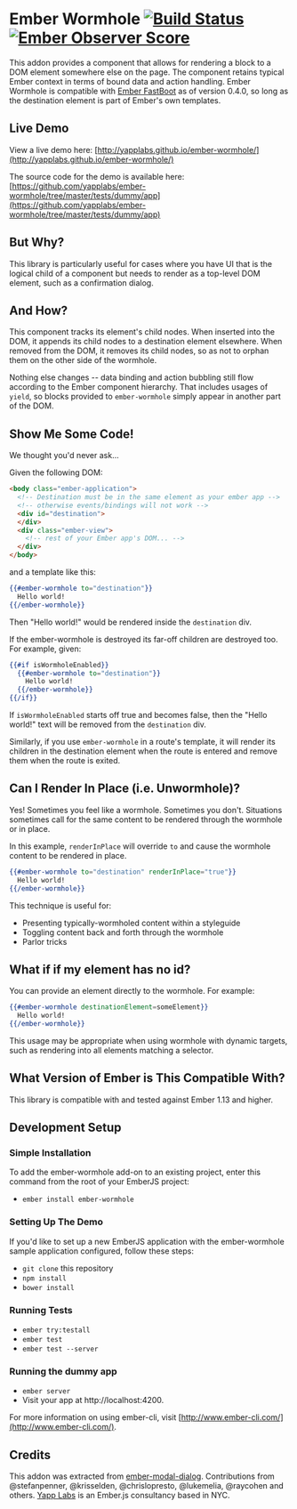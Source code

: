 # Ember Wormhole [![Build Status](https://travis-ci.org/yapplabs/ember-wormhole.svg?branch=master)](https://travis-ci.org/yapplabs/ember-wormhole) [![Ember Observer Score](http://emberobserver.com/badges/ember-wormhole.svg)](http://emberobserver.com/addons/ember-wormhole)

This addon provides a component that allows for rendering a block
to a DOM element somewhere else on the page. The component retains typical Ember
context in terms of bound data and action handling. Ember Wormhole is
compatible with [Ember FastBoot](http://www.ember-fastboot.com/) as of version
0.4.0, so long as the destination element is part of Ember's own templates.

## Live Demo

View a live demo here: [http://yapplabs.github.io/ember-wormhole/](http://yapplabs.github.io/ember-wormhole/)

The source code for the demo is available here: [https://github.com/yapplabs/ember-wormhole/tree/master/tests/dummy/app](https://github.com/yapplabs/ember-wormhole/tree/master/tests/dummy/app)

## But Why?

This library is particularly useful for cases where you have UI that is the logical child of
a component but needs to render as a top-level DOM element, such as a confirmation dialog.

## And How?

This component tracks its element's child nodes. When inserted into the DOM, it appends
its child nodes to a destination element elsewhere. When removed from the DOM, it
removes its child nodes, so as not to orphan them on the other side of the wormhole.

Nothing else changes -- data binding  and action bubbling still flow according to
the Ember component hierarchy. That includes usages of `yield`, so blocks provided
to `ember-wormhole` simply appear in another part of the DOM.

## Show Me Some Code!

We thought you'd never ask...

Given the following DOM:

```html
<body class="ember-application">
  <!-- Destination must be in the same element as your ember app -->
  <!-- otherwise events/bindings will not work -->
  <div id="destination">
  </div>
  <div class="ember-view">
    <!-- rest of your Ember app's DOM... -->
  </div>
</body>
```

and a template like this:

```hbs
{{#ember-wormhole to="destination"}}
  Hello world!
{{/ember-wormhole}}
```

Then "Hello world!" would be rendered inside the `destination` div.

If the ember-wormhole is destroyed its far-off children are destroyed too.
For example, given:

```hbs
{{#if isWormholeEnabled}}
  {{#ember-wormhole to="destination"}}
    Hello world!
  {{/ember-wormhole}}
{{/if}}
```

If `isWormholeEnabled` starts off true and becomes false, then the "Hello
world!" text will be removed from the `destination` div.

Similarly, if you use `ember-wormhole` in a route's template, it will
render its children in the destination element when the route is entered
and remove them when the route is exited.

## Can I Render In Place (i.e. Unwormhole)?

Yes! Sometimes you feel like a wormhole. Sometimes you don't. Situations
sometimes call for the same content to be rendered through the wormhole or in place.

In this example, `renderInPlace` will override `to` and cause the wormhole content to be rendered in place.

```hbs
{{#ember-wormhole to="destination" renderInPlace="true"}}
  Hello world!
{{/ember-wormhole}}
```

This technique is useful for:

- Presenting typically-wormholed content within a styleguide
- Toggling content back and forth through the wormhole
- Parlor tricks

## What if if my element has no id?

You can provide an element directly to the wormhole. For example:

```hbs
{{#ember-wormhole destinationElement=someElement}}
  Hello world!
{{/ember-wormhole}}
```

This usage may be appropriate when using wormhole with dynamic targets,
such as rendering into all elements matching a selector.

## What Version of Ember is This Compatible With?

This library is compatible with and tested against Ember 1.13 and higher.

## Development Setup

### Simple Installation
To add the ember-wormhole add-on to an existing project, enter this command from the root of your EmberJS project:

* `ember install ember-wormhole`

### Setting Up The Demo
If you'd like to set up a new EmberJS application with the ember-wormhole sample application configured, follow these steps:

* `git clone` this repository
* `npm install`
* `bower install`

### Running Tests

* `ember try:testall`
* `ember test`
* `ember test --server`

### Running the dummy app

* `ember server`
* Visit your app at http://localhost:4200.

For more information on using ember-cli, visit [http://www.ember-cli.com/](http://www.ember-cli.com/).

## Credits

This addon was extracted from [ember-modal-dialog](http://github.com/yapplabs/ember-modal-dialog).
Contributions from @stefanpenner, @krisselden, @chrislopresto, @lukemelia, @raycohen and
others. [Yapp Labs](http://yapplabs.com) is an Ember.js consultancy based in NYC.
